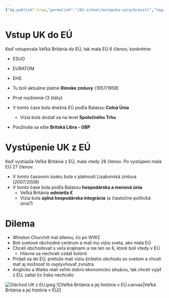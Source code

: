 ```yaml
---
{"dg-publish":true,"permalink":"/01-school/europska-unia/brexit/","tags":["year1","winterSemester","uniEU"]}
---
```


# Vstup UK do EÚ
Keď vstupovala Veľká Británia do EÚ, tak mala EÚ 6 členov, konkrétne:
- ESUO
- EURATOM
- EHS

- Tu boli aktuálne platne **Rímske zmluvy** (*1957/1958*)
- Prvé rozšírenie (3 štáty)
- V tomto čase bola dnešná EÚ podľa Balassu **Colná Únia**
	- Vízia bola dostať sa na level **Spoločného Trhu**
- Používala sa ešte **Britská Libra - GBP**

# Vystúpenie UK z EÚ
Keď vystúpila Veľká Británia z EÚ, mala vtedy 28 členov. Po vystúpení mala EÚ 27 členov.

- V tomto časovom úseku bola v platnosti Lisabonská zmluva (*2007/2008*)
- V tomto čase bola podľa Balassu **hospodárska a menová únia**
	- Veľká Británia **odmietla €**
	- Vízia bola **úplná hospodárska integrácia** (a čiastočne politická únia?)

# Dilema
- Winston Churchill mal dilemu, čo po WW2
- Boli svetové obchodné centrum a mali inú víziu sveta, ako mala EÚ
- Chceli obchodovať s veľa krajinami a nie len so 6, ktoré boli vtedy v EÚ
	- Hlavne sa nechceli vzdať kolónií
- Pridali sa do EÚ, pretože mali víziu širšieho obchodu so svetom a chceli mať aj možnosť to ovplyvňovať zvnútra
- Anglicko a Wales mali veľmi dobrú ekonomickú situáciu, tak chceli vyjsť z EU, zatial čo Írsko nechcelo

![Odchod UK z EU.jpeg](/img/user/06%20-%20Images/School/Odchod%20UK%20z%20EU.jpeg)
![[Veľká Británia a jej história v EÚ.canvas|Veľká Británia a jej história v EÚ]]
<style> .container {font-family: sans-serif; text-align: center;} .button-wrapper button {z-index: 1;height: 40px; width: 100px; margin: 10px;padding: 5px;} .excalidraw .App-menu_top .buttonList { display: flex;} .excalidraw-wrapper { height: 800px; margin: 50px; position: relative;} :root[dir="ltr"] .excalidraw .layer-ui__wrapper .zen-mode-transition.App-menu_bottom--transition-left {transform: none;} </style><script src="https://cdn.jsdelivr.net/npm/react@17/umd/react.production.min.js"></script><script src="https://cdn.jsdelivr.net/npm/react-dom@17/umd/react-dom.production.min.js"></script><script type="text/javascript" src="https://cdn.jsdelivr.net/npm/@excalidraw/excalidraw@0/dist/excalidraw.production.min.js"></script><div id="EU-brexitexcalidraw.md1"></div><script>(function(){const InitialData={"type":"excalidraw","version":2,"source":"https://github.com/zsviczian/obsidian-excalidraw-plugin/releases/tag/2.6.7","elements":[{"id":"cjgLpHGiCNUIlgGxfExa0","type":"rectangle","x":-369,"y":-207,"width":198.00000000000003,"height":83,"angle":0,"strokeColor":"#1e1e1e","backgroundColor":"transparent","fillStyle":"solid","strokeWidth":2,"strokeStyle":"solid","roughness":1,"opacity":100,"groupIds":[],"frameId":null,"index":"a0","roundness":{"type":3},"seed":1508891347,"version":265,"versionNonce":1513929405,"isDeleted":false,"boundElements":null,"updated":1733737083858,"link":null,"locked":false},{"id":"Bun5qLvc79BZwYpr2uxv3","type":"rectangle","x":84.69024845492419,"y":-205.13044957901695,"width":198.00000000000003,"height":83,"angle":0,"strokeColor":"#1e1e1e","backgroundColor":"transparent","fillStyle":"solid","strokeWidth":2,"strokeStyle":"solid","roughness":1,"opacity":100,"groupIds":[],"frameId":null,"index":"a0G","roundness":{"type":3},"seed":1305648659,"version":352,"versionNonce":1098637149,"isDeleted":false,"boundElements":null,"updated":1733737187805,"link":null,"locked":false},{"id":"PZ9XSFqbbVGQ7mqXzwyre","type":"rectangle","x":536.0575113158437,"y":-205.58388475203873,"width":198.00000000000003,"height":83,"angle":0,"strokeColor":"#1e1e1e","backgroundColor":"transparent","fillStyle":"solid","strokeWidth":2,"strokeStyle":"solid","roughness":1,"opacity":100,"groupIds":[],"frameId":null,"index":"a0O","roundness":{"type":3},"seed":2016652787,"version":412,"versionNonce":1823790205,"isDeleted":false,"boundElements":null,"updated":1733737191388,"link":null,"locked":false},{"id":"ilJOcM89Wd16ox2riyJ1c","type":"rectangle","x":-371,"y":-108,"width":198.00000000000003,"height":83,"angle":0,"strokeColor":"#1e1e1e","backgroundColor":"transparent","fillStyle":"solid","strokeWidth":2,"strokeStyle":"solid","roughness":1,"opacity":100,"groupIds":[],"frameId":null,"index":"a0V","roundness":{"type":3},"seed":1993708243,"version":318,"versionNonce":1518542067,"isDeleted":false,"boundElements":null,"updated":1733737090526,"link":null,"locked":false},{"id":"7KWTLdecDx_QM0D7aHYfn","type":"rectangle","x":82.69024845492419,"y":-106.13044957901695,"width":198.00000000000003,"height":83,"angle":0,"strokeColor":"#1e1e1e","backgroundColor":"transparent","fillStyle":"solid","strokeWidth":2,"strokeStyle":"solid","roughness":1,"opacity":100,"groupIds":[],"frameId":null,"index":"a0l","roundness":{"type":3},"seed":616317085,"version":405,"versionNonce":2028071869,"isDeleted":false,"boundElements":null,"updated":1733737187805,"link":null,"locked":false},{"id":"29bH9vPLO2WhFc-oATP-F","type":"rectangle","x":534.0575113158437,"y":-106.58388475203873,"width":198.00000000000003,"height":83,"angle":0,"strokeColor":"#1e1e1e","backgroundColor":"transparent","fillStyle":"solid","strokeWidth":2,"strokeStyle":"solid","roughness":1,"opacity":100,"groupIds":[],"frameId":null,"index":"a0t","roundness":{"type":3},"seed":412917437,"version":465,"versionNonce":2004827357,"isDeleted":false,"boundElements":null,"updated":1733737191389,"link":null,"locked":false},{"id":"hJT4FeTr","type":"text","x":-335,"y":-181,"width":134.86000061035156,"height":25,"angle":0,"strokeColor":"#1e1e1e","backgroundColor":"transparent","fillStyle":"solid","strokeWidth":2,"strokeStyle":"solid","roughness":1,"opacity":100,"groupIds":[],"frameId":null,"index":"a1","roundness":null,"seed":1805079453,"version":24,"versionNonce":2083609661,"isDeleted":false,"boundElements":null,"updated":1733737071766,"link":null,"locked":false,"text":"Severné Írsko","rawText":"Severné Írsko","fontSize":20,"fontFamily":5,"textAlign":"left","verticalAlign":"top","containerId":null,"originalText":"Severné Írsko","autoResize":true,"lineHeight":1.25},{"id":"rTpjlfDc","type":"text","x":118.69024845492419,"y":-179.13044957901695,"width":134.86000061035156,"height":25,"angle":0,"strokeColor":"#1e1e1e","backgroundColor":"transparent","fillStyle":"solid","strokeWidth":2,"strokeStyle":"solid","roughness":1,"opacity":100,"groupIds":[],"frameId":null,"index":"a1V","roundness":null,"seed":1151034291,"version":111,"versionNonce":75983901,"isDeleted":false,"boundElements":null,"updated":1733737187805,"link":null,"locked":false,"text":"Severné Írsko","rawText":"Severné Írsko","fontSize":20,"fontFamily":5,"textAlign":"left","verticalAlign":"top","containerId":null,"originalText":"Severné Írsko","autoResize":true,"lineHeight":1.25},{"id":"WuzbisV1","type":"text","x":570.0575113158437,"y":-179.58388475203873,"width":134.86000061035156,"height":25,"angle":0,"strokeColor":"#1e1e1e","backgroundColor":"transparent","fillStyle":"solid","strokeWidth":2,"strokeStyle":"solid","roughness":1,"opacity":100,"groupIds":[],"frameId":null,"index":"a1l","roundness":null,"seed":1141864339,"version":171,"versionNonce":563976509,"isDeleted":false,"boundElements":null,"updated":1733737191389,"link":null,"locked":false,"text":"Severné Írsko","rawText":"Severné Írsko","fontSize":20,"fontFamily":5,"textAlign":"left","verticalAlign":"top","containerId":null,"originalText":"Severné Írsko","autoResize":true,"lineHeight":1.25},{"id":"x9wMj9U6","type":"text","x":-297,"y":-79,"width":52.65999984741211,"height":25,"angle":0,"strokeColor":"#1e1e1e","backgroundColor":"transparent","fillStyle":"solid","strokeWidth":2,"strokeStyle":"solid","roughness":1,"opacity":100,"groupIds":[],"frameId":null,"index":"a2","roundness":null,"seed":240033821,"version":44,"versionNonce":1755793565,"isDeleted":false,"boundElements":null,"updated":1733737099592,"link":null,"locked":false,"text":"Írsko","rawText":"Írsko","fontSize":20,"fontFamily":5,"textAlign":"left","verticalAlign":"top","containerId":null,"originalText":"Írsko","autoResize":true,"lineHeight":1.25},{"id":"bdf3iFZe","type":"text","x":156.6902484549242,"y":-77.13044957901695,"width":52.65999984741211,"height":25,"angle":0,"strokeColor":"#1e1e1e","backgroundColor":"transparent","fillStyle":"solid","strokeWidth":2,"strokeStyle":"solid","roughness":1,"opacity":100,"groupIds":[],"frameId":null,"index":"a2V","roundness":null,"seed":1879319805,"version":131,"versionNonce":341696637,"isDeleted":false,"boundElements":null,"updated":1733737187806,"link":null,"locked":false,"text":"Írsko","rawText":"Írsko","fontSize":20,"fontFamily":5,"textAlign":"left","verticalAlign":"top","containerId":null,"originalText":"Írsko","autoResize":true,"lineHeight":1.25},{"id":"jKq84V5z","type":"text","x":608.0575113158437,"y":-77.58388475203873,"width":52.65999984741211,"height":25,"angle":0,"strokeColor":"#1e1e1e","backgroundColor":"transparent","fillStyle":"solid","strokeWidth":2,"strokeStyle":"solid","roughness":1,"opacity":100,"groupIds":[],"frameId":null,"index":"a2l","roundness":null,"seed":1618198301,"version":191,"versionNonce":1148283293,"isDeleted":false,"boundElements":null,"updated":1733737191389,"link":null,"locked":false,"text":"Írsko","rawText":"Írsko","fontSize":20,"fontFamily":5,"textAlign":"left","verticalAlign":"top","containerId":null,"originalText":"Írsko","autoResize":true,"lineHeight":1.25},{"id":"1gFW9i7B3XKi-f0fsQyIr","type":"rectangle","x":-373.13044957901695,"y":84.32298559400488,"width":93,"height":87,"angle":0,"strokeColor":"#1971c2","backgroundColor":"transparent","fillStyle":"solid","strokeWidth":2,"strokeStyle":"solid","roughness":1,"opacity":100,"groupIds":[],"frameId":null,"index":"a3","roundness":{"type":3},"seed":2031800765,"version":79,"versionNonce":1685981011,"isDeleted":false,"boundElements":[{"type":"text","id":"5rsh6R9H"}],"updated":1733737177756,"link":null,"locked":false},{"id":"5rsh6R9H","type":"text","x":-341.00045041825035,"y":115.32298559400488,"width":28.740001678466797,"height":25,"angle":0,"strokeColor":"#1971c2","backgroundColor":"transparent","fillStyle":"solid","strokeWidth":2,"strokeStyle":"solid","roughness":1,"opacity":100,"groupIds":[],"frameId":null,"index":"a4","roundness":null,"seed":981717341,"version":27,"versionNonce":1552393459,"isDeleted":false,"boundElements":null,"updated":1733737177756,"link":null,"locked":false,"text":"EÚ","rawText":"EÚ","fontSize":20,"fontFamily":5,"textAlign":"center","verticalAlign":"middle","containerId":"1gFW9i7B3XKi-f0fsQyIr","originalText":"EÚ","autoResize":true,"lineHeight":1.25},{"id":"2YSn_os-40X3VzJVha3-W","type":"rectangle","x":80.55979887590723,"y":86.19253601498792,"width":93,"height":87,"angle":0,"strokeColor":"#1971c2","backgroundColor":"transparent","fillStyle":"solid","strokeWidth":2,"strokeStyle":"solid","roughness":1,"opacity":100,"groupIds":[],"frameId":null,"index":"a4G","roundness":{"type":3},"seed":494564691,"version":168,"versionNonce":1579600093,"isDeleted":false,"boundElements":[{"id":"lZtAcLus","type":"text"}],"updated":1733737187806,"link":null,"locked":false},{"id":"lZtAcLus","type":"text","x":112.68979803667384,"y":117.19253601498792,"width":28.740001678466797,"height":25,"angle":0,"strokeColor":"#1971c2","backgroundColor":"transparent","fillStyle":"solid","strokeWidth":2,"strokeStyle":"solid","roughness":1,"opacity":100,"groupIds":[],"frameId":null,"index":"a4V","roundness":null,"seed":1703968093,"version":115,"versionNonce":1668523325,"isDeleted":false,"boundElements":null,"updated":1733737187806,"link":null,"locked":false,"text":"EÚ","rawText":"EÚ","fontSize":20,"fontFamily":5,"textAlign":"center","verticalAlign":"middle","containerId":"2YSn_os-40X3VzJVha3-W","originalText":"EÚ","autoResize":true,"lineHeight":1.25},{"id":"Gcy6dBZljEU_XZ5Wi_8nD","type":"rectangle","x":531.9270617368268,"y":85.73910084196615,"width":93,"height":87,"angle":0,"strokeColor":"#1971c2","backgroundColor":"transparent","fillStyle":"solid","strokeWidth":2,"strokeStyle":"solid","roughness":1,"opacity":100,"groupIds":[],"frameId":null,"index":"a4d","roundness":{"type":3},"seed":1627458867,"version":230,"versionNonce":288108029,"isDeleted":false,"boundElements":[{"id":"FPyTxyjo","type":"text"}],"updated":1733737191389,"link":null,"locked":false},{"id":"FPyTxyjo","type":"text","x":564.0570608975934,"y":116.73910084196615,"width":28.740001678466797,"height":25,"angle":0,"strokeColor":"#1971c2","backgroundColor":"transparent","fillStyle":"solid","strokeWidth":2,"strokeStyle":"solid","roughness":1,"opacity":100,"groupIds":[],"frameId":null,"index":"a4l","roundness":null,"seed":1967641469,"version":176,"versionNonce":382690909,"isDeleted":false,"boundElements":null,"updated":1733737191389,"link":null,"locked":false,"text":"EÚ","rawText":"EÚ","fontSize":20,"fontFamily":5,"textAlign":"center","verticalAlign":"middle","containerId":"Gcy6dBZljEU_XZ5Wi_8nD","originalText":"EÚ","autoResize":true,"lineHeight":1.25},{"id":"HiYv81XTvalL9pd_L5WLg","type":"rectangle","x":-152,"y":-207,"width":150,"height":181,"angle":0,"strokeColor":"#e03131","backgroundColor":"transparent","fillStyle":"solid","strokeWidth":2,"strokeStyle":"solid","roughness":1,"opacity":100,"groupIds":[],"frameId":null,"index":"a5","roundness":{"type":3},"seed":808707475,"version":184,"versionNonce":612206771,"isDeleted":false,"boundElements":null,"updated":1733737141175,"link":null,"locked":false},{"id":"Nw5SqAxVvKs07B6Lqen2s","type":"rectangle","x":301.6902484549242,"y":-205.13044957901695,"width":150,"height":181,"angle":0,"strokeColor":"#e03131","backgroundColor":"transparent","fillStyle":"solid","strokeWidth":2,"strokeStyle":"solid","roughness":1,"opacity":100,"groupIds":[],"frameId":null,"index":"a5V","roundness":{"type":3},"seed":1472615155,"version":271,"versionNonce":2007365021,"isDeleted":false,"boundElements":null,"updated":1733737187806,"link":null,"locked":false},{"id":"55LEkrgt5iRZ9hVpyAEBn","type":"rectangle","x":753.0575113158437,"y":-205.58388475203873,"width":150,"height":181,"angle":0,"strokeColor":"#e03131","backgroundColor":"transparent","fillStyle":"solid","strokeWidth":2,"strokeStyle":"solid","roughness":1,"opacity":100,"groupIds":[],"frameId":null,"index":"a5l","roundness":{"type":3},"seed":1114566355,"version":331,"versionNonce":137138877,"isDeleted":false,"boundElements":null,"updated":1733737191389,"link":null,"locked":false},{"id":"grP9qVYj","type":"text","x":-118,"y":-140,"width":77.55999755859375,"height":50,"angle":0,"strokeColor":"#e03131","backgroundColor":"transparent","fillStyle":"solid","strokeWidth":2,"strokeStyle":"solid","roughness":1,"opacity":100,"groupIds":[],"frameId":null,"index":"a6","roundness":null,"seed":1741683283,"version":94,"versionNonce":1760158899,"isDeleted":false,"boundElements":null,"updated":1733737169741,"link":null,"locked":false,"text":"Veľká\nBritánia","rawText":"Veľká\nBritánia","fontSize":20,"fontFamily":5,"textAlign":"left","verticalAlign":"top","containerId":null,"originalText":"Veľká\nBritánia","autoResize":true,"lineHeight":1.25},{"id":"7eOeRmmN","type":"text","x":335.6902484549242,"y":-138.13044957901695,"width":77.55999755859375,"height":50,"angle":0,"strokeColor":"#e03131","backgroundColor":"transparent","fillStyle":"solid","strokeWidth":2,"strokeStyle":"solid","roughness":1,"opacity":100,"groupIds":[],"frameId":null,"index":"a7","roundness":null,"seed":749914557,"version":181,"versionNonce":99564029,"isDeleted":false,"boundElements":null,"updated":1733737187806,"link":null,"locked":false,"text":"Veľká\nBritánia","rawText":"Veľká\nBritánia","fontSize":20,"fontFamily":5,"textAlign":"left","verticalAlign":"top","containerId":null,"originalText":"Veľká\nBritánia","autoResize":true,"lineHeight":1.25},{"id":"BfoIH8FM","type":"text","x":787.0575113158437,"y":-138.58388475203873,"width":77.55999755859375,"height":50,"angle":0,"strokeColor":"#e03131","backgroundColor":"transparent","fillStyle":"solid","strokeWidth":2,"strokeStyle":"solid","roughness":1,"opacity":100,"groupIds":[],"frameId":null,"index":"a8","roundness":null,"seed":324688861,"version":241,"versionNonce":1105539869,"isDeleted":false,"boundElements":null,"updated":1733737191389,"link":null,"locked":false,"text":"Veľká\nBritánia","rawText":"Veľká\nBritánia","fontSize":20,"fontFamily":5,"textAlign":"left","verticalAlign":"top","containerId":null,"originalText":"Veľká\nBritánia","autoResize":true,"lineHeight":1.25},{"id":"mwpeUhQL_4MDl-X0UTmv1","type":"rectangle","x":-379.91259708126773,"y":-231.3033281168807,"width":395.83742820328024,"height":290.7357662320644,"angle":0,"strokeColor":"#e03131","backgroundColor":"transparent","fillStyle":"solid","strokeWidth":2,"strokeStyle":"solid","roughness":1,"opacity":100,"groupIds":[],"frameId":null,"index":"a9","roundness":{"type":3},"seed":817024061,"version":126,"versionNonce":697264093,"isDeleted":false,"boundElements":null,"updated":1733737206986,"link":null,"locked":false},{"id":"H-Tz0_r_S30wvg10Bac-g","type":"rectangle","x":-397.6570335179665,"y":68.98713465802155,"width":143.320448142567,"height":122.84609840791455,"angle":0,"strokeColor":"#1971c2","backgroundColor":"transparent","fillStyle":"solid","strokeWidth":2,"strokeStyle":"solid","roughness":1,"opacity":100,"groupIds":[],"frameId":null,"index":"aA","roundness":{"type":3},"seed":1253233821,"version":55,"versionNonce":705339283,"isDeleted":false,"boundElements":null,"updated":1733737217686,"link":null,"locked":false},{"id":"eQLQwxc2M_HXJ6pqj7l8T","type":"rectangle","x":58.750710971035005,"y":-229.20529610780756,"width":416.2587376679926,"height":428.58218713842655,"angle":0,"strokeColor":"#1971c2","backgroundColor":"transparent","fillStyle":"solid","strokeWidth":2,"strokeStyle":"solid","roughness":1,"opacity":100,"groupIds":[],"frameId":null,"index":"aB","roundness":{"type":3},"seed":1908414163,"version":82,"versionNonce":1631606131,"isDeleted":false,"boundElements":null,"updated":1733737227636,"link":null,"locked":false},{"id":"feXzqf-bwIeK1jVMwfRfF","type":"rectangle","x":516.8897770990516,"y":-222.51981073932973,"width":222.0260915133629,"height":423.36652232672316,"angle":0,"strokeColor":"#1971c2","backgroundColor":"transparent","fillStyle":"solid","strokeWidth":2,"strokeStyle":"solid","roughness":1,"opacity":100,"groupIds":[],"frameId":null,"index":"aC","roundness":{"type":3},"seed":1705628851,"version":115,"versionNonce":64399411,"isDeleted":false,"boundElements":null,"updated":1733737250119,"link":null,"locked":false},{"id":"LXf03sxMCH1pzfSiZUGLo","type":"rectangle","x":748.5691769390825,"y":-217.0036345526623,"width":164.1062415533553,"height":209.6146950933613,"angle":0,"strokeColor":"#e03131","backgroundColor":"transparent","fillStyle":"solid","strokeWidth":2,"strokeStyle":"solid","roughness":1,"opacity":100,"groupIds":[],"frameId":null,"index":"aD","roundness":{"type":3},"seed":1866542397,"version":157,"versionNonce":1056672723,"isDeleted":false,"boundElements":null,"updated":1733737262100,"link":null,"locked":false},{"id":"mWaEkr2K","type":"text","x":-10.98207002429831,"y":-462.74996541912657,"width":555.552001953125,"height":90,"angle":0,"strokeColor":"#1e1e1e","backgroundColor":"transparent","fillStyle":"solid","strokeWidth":2,"strokeStyle":"solid","roughness":1,"opacity":100,"groupIds":[],"frameId":null,"index":"aE","roundness":null,"seed":14539133,"version":137,"versionNonce":224093405,"isDeleted":false,"boundElements":null,"updated":1733737312823,"link":null,"locked":false,"text":"Severoírsky protokol (BREXIT)\n3 alternatívy","rawText":"Severoírsky protokol (BREXIT)\n3 alternatívy","fontSize":36,"fontFamily":5,"textAlign":"left","verticalAlign":"top","containerId":null,"originalText":"Severoírsky protokol (BREXIT)\n3 alternatívy","autoResize":true,"lineHeight":1.25},{"id":"j3wqo2Hv","type":"text","x":-195.2818840610878,"y":-307.6839492960602,"width":15.371999740600586,"height":45,"angle":0,"strokeColor":"#2f9e44","backgroundColor":"transparent","fillStyle":"solid","strokeWidth":2,"strokeStyle":"solid","roughness":1,"opacity":100,"groupIds":[],"frameId":null,"index":"aF","roundness":null,"seed":1737335475,"version":42,"versionNonce":1950946045,"isDeleted":false,"boundElements":null,"updated":1733737363755,"link":null,"locked":false,"text":"1","rawText":"1","fontSize":36,"fontFamily":5,"textAlign":"left","verticalAlign":"top","containerId":null,"originalText":"1","autoResize":true,"lineHeight":1.25},{"id":"10Bxc0Ty","type":"text","x":260.3786624924161,"y":-305.8556525950668,"width":25.200000762939453,"height":45,"angle":0,"strokeColor":"#2f9e44","backgroundColor":"transparent","fillStyle":"solid","strokeWidth":2,"strokeStyle":"solid","roughness":1,"opacity":100,"groupIds":[],"frameId":null,"index":"aH","roundness":null,"seed":2000095229,"version":6,"versionNonce":516122451,"isDeleted":false,"boundElements":null,"updated":1733737363755,"link":null,"locked":false,"text":"2","rawText":"2","fontSize":36,"fontFamily":5,"textAlign":"left","verticalAlign":"top","containerId":null,"originalText":"2","autoResize":true,"lineHeight":1.25},{"id":"eJZ0Pr4X","type":"text","x":712.2822193210264,"y":-297.165199579132,"width":21.88800048828125,"height":45,"angle":0,"strokeColor":"#2f9e44","backgroundColor":"transparent","fillStyle":"solid","strokeWidth":2,"strokeStyle":"solid","roughness":1,"opacity":100,"groupIds":[],"frameId":null,"index":"aI","roundness":null,"seed":189933117,"version":34,"versionNonce":789031773,"isDeleted":false,"boundElements":null,"updated":1733737363755,"link":null,"locked":false,"text":"3","rawText":"3","fontSize":36,"fontFamily":5,"textAlign":"left","verticalAlign":"top","containerId":null,"originalText":"3","autoResize":true,"lineHeight":1.25}],"appState":{"theme":"dark","viewBackgroundColor":"#ffffff","currentItemStrokeColor":"#2f9e44","currentItemBackgroundColor":"transparent","currentItemFillStyle":"solid","currentItemStrokeWidth":2,"currentItemStrokeStyle":"solid","currentItemRoughness":1,"currentItemOpacity":100,"currentItemFontFamily":5,"currentItemFontSize":36,"currentItemTextAlign":"left","currentItemStartArrowhead":null,"currentItemEndArrowhead":"arrow","currentItemArrowType":"round","scrollX":759.8805215783312,"scrollY":677.8070416770769,"zoom":{"value":1},"currentItemRoundness":"round","gridSize":20,"gridStep":5,"gridModeEnabled":false,"gridColor":{"Bold":"rgba(217, 217, 217, 0.5)","Regular":"rgba(230, 230, 230, 0.5)"},"currentStrokeOptions":null,"frameRendering":{"enabled":true,"clip":true,"name":true,"outline":true},"objectsSnapModeEnabled":false,"activeTool":{"type":"selection","customType":null,"locked":false,"lastActiveTool":null}},"files":{}};InitialData.scrollToContent=true;App=()=>{const e=React.useRef(null),t=React.useRef(null),[n,i]=React.useState({width:void 0,height:void 0});return React.useEffect(()=>{i({width:t.current.getBoundingClientRect().width,height:t.current.getBoundingClientRect().height});const e=()=>{i({width:t.current.getBoundingClientRect().width,height:t.current.getBoundingClientRect().height})};return window.addEventListener("resize",e),()=>window.removeEventListener("resize",e)},[t]),React.createElement(React.Fragment,null,React.createElement("div",{className:"excalidraw-wrapper",ref:t},React.createElement(ExcalidrawLib.Excalidraw,{ref:e,width:n.width,height:n.height,initialData:InitialData,viewModeEnabled:!0,zenModeEnabled:!0,gridModeEnabled:!1})))},excalidrawWrapper=document.getElementById("EU-brexitexcalidraw.md1");ReactDOM.render(React.createElement(App),excalidrawWrapper);})();</script>